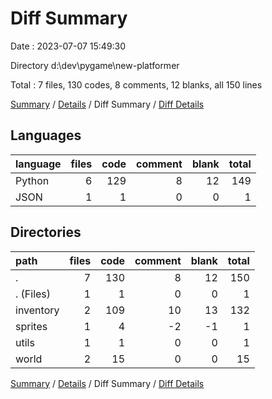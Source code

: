 # Diff Summary

Date : 2023-07-07 15:49:30

Directory d:\\dev\\pygame\\new-platformer

Total : 7 files,  130 codes, 8 comments, 12 blanks, all 150 lines

[Summary](results.md) / [Details](details.md) / Diff Summary / [Diff Details](diff-details.md)

## Languages
| language | files | code | comment | blank | total |
| :--- | ---: | ---: | ---: | ---: | ---: |
| Python | 6 | 129 | 8 | 12 | 149 |
| JSON | 1 | 1 | 0 | 0 | 1 |

## Directories
| path | files | code | comment | blank | total |
| :--- | ---: | ---: | ---: | ---: | ---: |
| . | 7 | 130 | 8 | 12 | 150 |
| . (Files) | 1 | 1 | 0 | 0 | 1 |
| inventory | 2 | 109 | 10 | 13 | 132 |
| sprites | 1 | 4 | -2 | -1 | 1 |
| utils | 1 | 1 | 0 | 0 | 1 |
| world | 2 | 15 | 0 | 0 | 15 |

[Summary](results.md) / [Details](details.md) / Diff Summary / [Diff Details](diff-details.md)